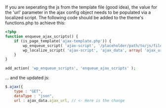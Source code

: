 If you are seperating the js from the template file (good idea), the value for the 'url' parameter in the ajax config object needs to be populated via a localized script. The following code should be added to the theme's functions.php to achieve this:

```php
<?php
function enqueue_ajax_scripts() {
    if (is_page_template('ajax-template.php')) {
        wp_enqueue_script( 'ajax-script', '/placeholder/path/to/js/file', array('jquery'), '1.0.0', false );
        wp_localize_script( 'ajax-script', 'ajax_data', array( 'ajax_url' => admin_url( 'admin-ajax.php' ) ) );
    }
}

add_action( 'wp_enqueue_scripts', 'enqueue_ajax_scripts' );
```

... and the updated js:
```js
$.ajax({
    type : "GET",
    dataType : "json",
    url : ajax_data.ajax_url, // <- Here is the change
```